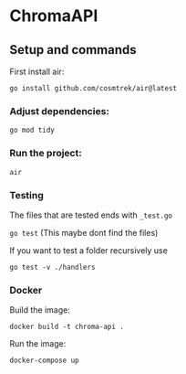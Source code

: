 # ChromaAPI

## Setup and commands

First install air:

`go install github.com/cosmtrek/air@latest`

### Adjust dependencies:

`go mod tidy`

### Run the project:

`air`

### Testing

The files that are tested ends with `_test.go`

`go test` (This maybe dont find the files)

If you want to test a folder recursively use

`go test -v ./handlers`

### Docker

Build the image:

```docker build -t chroma-api .```

Run the image:

```docker-compose up```

